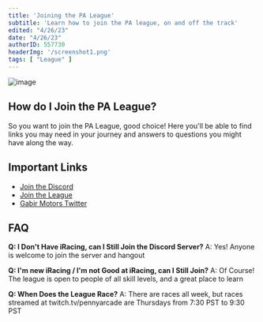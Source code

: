 ```yaml
---
title: 'Joining the PA League'
subtitle: 'Learn how to join the PA league, on and off the track'
edited: "4/26/23"
date: "4/26/23"
authorID: 557730
headerImg: '/screenshot1.png'
tags: [ "League" ]
---
```


![image](https://i.gabirmotors.com/assets/league/pa_league_horizontal.png)

## How do I Join the PA League?

So you want to join the PA League, good choice! Here you'll be able to find links you may need in your journey and answers to questions you might have along the way.

## Important Links

- [Join the Discord](https://discord.gabirmotors.com)
- [Join the League](https://members.iracing.com/membersite/member/LeagueView.do?league=4778)
- [Gabir Motors Twitter](https://twitter.com/GabirMotors)

## FAQ

**Q: I Don't Have iRacing, can I Still Join the Discord Server?**
A: Yes! Anyone is welcome to join the server and hangout


**Q: I'm new iRacing / I'm not Good at iRacing, can I Still Join?**
A: Of Course! The league is open to people of all skill levels, and a great place to learn


**Q: When Does the League Race?**
A: There are races all week, but races streamed at twitch.tv/pennyarcade are Thursdays from 7:30 PST to 9:30 PST